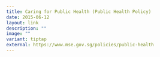 ```yaml
---
title: Caring for Public Health (Public Health Policy)
date: 2015-06-12
layout: link
description: ""
image: ""
variant: tiptap
external: https://www.mse.gov.sg/policies/public-health
---
```

